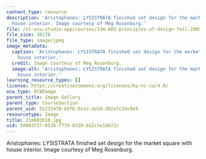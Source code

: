 ```yaml
---
content_type: resource
description: 'Aristophanes: LYSISTRATA finished set design for the market square with
  house interior. Image courtesy of Meg Rosenburg.'
file: /ol-ocw-studio-app/courses/21m-603-principles-of-design-fall-2005/50003f370530f77d8310b12c5e18672c_21m603010.jpg
file_size: 36178
file_type: image/jpeg
image_metadata:
  caption: 'Aristophanes: LYSISTRATA finished set design for the market square with
    house interior.'
  credit: Image courtesy of Meg Rosenburg.
  image-alt: 'Aristophanes: LYSISTRATA finished set design for the market square with
    house interior.'
learning_resource_types: []
license: https://creativecommons.org/licenses/by-nc-sa/4.0/
ocw_type: OCWImage
parent_title: Image Gallery
parent_type: CourseSection
parent_uid: 51233470-b9fb-0ce2-2e58-d82a7c19c0e9
resourcetype: Image
title: 21m603010.jpg
uid: 50003f37-0530-f77d-8310-b12c5e18672c
---
```

Aristophanes: LYSISTRATA finished set design for the market square with house interior. Image courtesy of Meg Rosenburg.